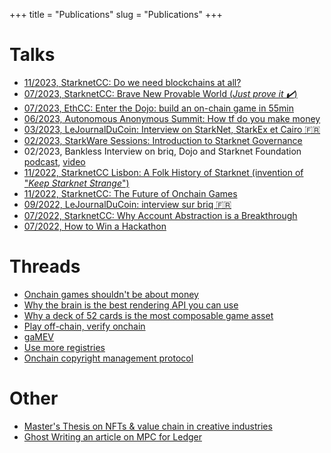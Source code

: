 +++
title = "Publications"
slug = "Publications"
+++

# Talks
- [11/2023, StarknetCC: Do we need blockchains at all?](https://www.youtube.com/watch?v=_zOMHvHzh94&feature=youtu.be)
- [07/2023, StarknetCC: Brave New Provable World (*Just prove it ✔️*)](https://www.youtube.com/watch?v=e6JKLTsg8Zo)
- [07/2023, EthCC: Enter the Dojo: build an on-chain game in 55min](https://www.youtube.com/watch?v=oQQrrBP8-bw)
- [06/2023, Autonomous Anonymous Summit: How tf do you make money](https://twitter.com/heylukegibson/status/1661761764806017024)
- [03/2023, LeJournalDuCoin: Interview on StarkNet, StarkEx et Cairo 🇫🇷](https://www.youtube.com/watch?v=1IXMD-unvlI)
- [02/2023, StarkWare Sessions: Introduction to Starknet Governance](https://www.youtube.com/watch?v=GKSGuwdU95Y)
- 02/2023, Bankless Interview on briq, Dojo and Starknet Foundation [podcast](http://podcast.banklesshq.com/briq-and-starknet-governance-with-sylve-chevet-starkware-sessions-4), [video](https://www.youtube.com/watch?v=Pg_P6J11JV0)
- [11/2022, StarknetCC Lisbon: A Folk History of Starknet (invention of "*Keep Starknet Strange*")](https://www.youtube.com/watch?v=Q0LpMwvIMmc)
- [11/2022, StarknetCC: The Future of Onchain Games](https://www.youtube.com/watch?v=PHx-kO1dPEE)
- [09/2022, LeJournalDuCoin: interview sur briq 🇫🇷](https://www.youtube.com/watch?v=k2598FQhhxw)
- [07/2022, StarknetCC: Why Account Abstraction is a Breakthrough](https://www.youtube.com/watch?v=Q4tpnA3sBUk)
- [07/2022, How to Win a Hackathon](https://www.youtube.com/watch?v=_XAkbtoiawo)

# Threads
- [Onchain games shouldn't be about money](https://twitter.com/sylvechv/status/1692191812893679658)
- [Why the brain is the best rendering API you can use](https://twitter.com/sylvechv/status/1514546764757581829)
- [Why a deck of 52 cards is the most composable game asset](https://twitter.com/sylvechv/status/1498642686244499456)
- [Play off-chain, verify onchain](https://twitter.com/sylvechv/status/1527636080866082816)
- [gaMEV](https://twitter.com/sylvechv/status/1508822102832521217)
- [Use more registries](https://twitter.com/sylvechv/status/1552290074682806272)
- [Onchain copyright management protocol](https://twitter.com/sylvechv/status/1480928132404289542)

# Other
- [Master's Thesis on NFTs & value chain in creative industries](https://papers.ssrn.com/sol3/papers.cfm?abstract_id=3212662)
- [Ghost Writing an article on MPC for Ledger](https://blog.ledger.com/mpc_readiness/)